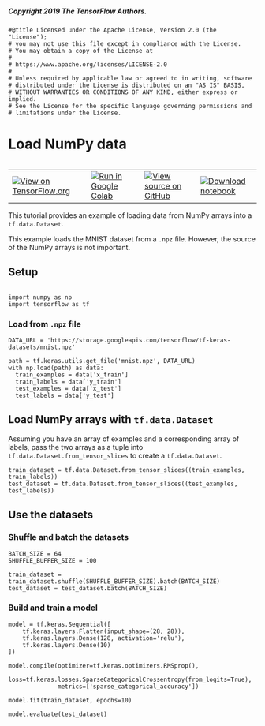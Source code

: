 ##### Copyright 2019 The TensorFlow Authors.


```
#@title Licensed under the Apache License, Version 2.0 (the "License");
# you may not use this file except in compliance with the License.
# You may obtain a copy of the License at
#
# https://www.apache.org/licenses/LICENSE-2.0
#
# Unless required by applicable law or agreed to in writing, software
# distributed under the License is distributed on an "AS IS" BASIS,
# WITHOUT WARRANTIES OR CONDITIONS OF ANY KIND, either express or implied.
# See the License for the specific language governing permissions and
# limitations under the License.
```

# Load NumPy data

<table class="tfo-notebook-buttons" align="left">
  <td>
    <a target="_blank" href="https://www.tensorflow.org/tutorials/load_data/numpy"><img src="https://www.tensorflow.org/images/tf_logo_32px.png" />View on TensorFlow.org</a>
  </td>
  <td>
    <a target="_blank" href="https://colab.research.google.com/github/tensorflow/docs/blob/master/site/en/tutorials/load_data/numpy.ipynb"><img src="https://www.tensorflow.org/images/colab_logo_32px.png" />Run in Google Colab</a>
  </td>
  <td>
    <a target="_blank" href="https://github.com/tensorflow/docs/blob/master/site/en/tutorials/load_data/numpy.ipynb"><img src="https://www.tensorflow.org/images/GitHub-Mark-32px.png" />View source on GitHub</a>
  </td>
  <td>
    <a href="https://storage.googleapis.com/tensorflow_docs/docs/site/en/tutorials/load_data/numpy.ipynb"><img src="https://www.tensorflow.org/images/download_logo_32px.png" />Download notebook</a>
  </td>
</table>

This tutorial provides an example of loading data from NumPy arrays into a `tf.data.Dataset`.

This example loads the MNIST dataset from a `.npz` file. However, the source of the NumPy arrays is not important.


## Setup


```
 
import numpy as np
import tensorflow as tf
```

### Load from `.npz` file


```
DATA_URL = 'https://storage.googleapis.com/tensorflow/tf-keras-datasets/mnist.npz'

path = tf.keras.utils.get_file('mnist.npz', DATA_URL)
with np.load(path) as data:
  train_examples = data['x_train']
  train_labels = data['y_train']
  test_examples = data['x_test']
  test_labels = data['y_test']
```

## Load NumPy arrays with `tf.data.Dataset`

Assuming you have an array of examples and a corresponding array of labels, pass the two arrays as a tuple into `tf.data.Dataset.from_tensor_slices` to create a `tf.data.Dataset`.


```
train_dataset = tf.data.Dataset.from_tensor_slices((train_examples, train_labels))
test_dataset = tf.data.Dataset.from_tensor_slices((test_examples, test_labels))
```

## Use the datasets

### Shuffle and batch the datasets


```
BATCH_SIZE = 64
SHUFFLE_BUFFER_SIZE = 100

train_dataset = train_dataset.shuffle(SHUFFLE_BUFFER_SIZE).batch(BATCH_SIZE)
test_dataset = test_dataset.batch(BATCH_SIZE)
```

### Build and train a model


```
model = tf.keras.Sequential([
    tf.keras.layers.Flatten(input_shape=(28, 28)),
    tf.keras.layers.Dense(128, activation='relu'),
    tf.keras.layers.Dense(10)
])

model.compile(optimizer=tf.keras.optimizers.RMSprop(),
              loss=tf.keras.losses.SparseCategoricalCrossentropy(from_logits=True),
              metrics=['sparse_categorical_accuracy'])
```


```
model.fit(train_dataset, epochs=10)
```


```
model.evaluate(test_dataset)
```
